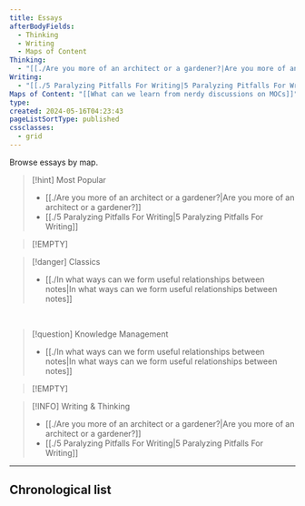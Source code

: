 ```yaml
---
title: Essays
afterBodyFields:
  - Thinking
  - Writing
  - Maps of Content
Thinking:
  - "[[./Are you more of an architect or a gardener?|Are you more of an architect or a gardener?]]"
Writing:
  - "[[./5 Paralyzing Pitfalls For Writing|5 Paralyzing Pitfalls For Writing]]"
Maps of Content: "[[What can we learn from nerdy discussions on MOCs]]"
type: 
created: 2024-05-16T04:23:43
pageListSortType: published
cssclasses:
  - grid
---
```

Browse essays by map.

> [!hint] Most Popular
> - [[./Are you more of an architect or a gardener?|Are you more of an architect or a gardener?]]
> - [[./5 Paralyzing Pitfalls For Writing|5 Paralyzing Pitfalls For Writing]]

> [!EMPTY] 

> [!danger] Classics
> - [[./In what ways can we form useful relationships between notes|In what ways can we form useful relationships between notes]]

<br/>

> [!question] Knowledge Management
> - [[./In what ways can we form useful relationships between notes|In what ways can we form useful relationships between notes]]

> [!EMPTY] 

> [!INFO] Writing & Thinking
> - [[./Are you more of an architect or a gardener?|Are you more of an architect or a gardener?]]
> - [[./5 Paralyzing Pitfalls For Writing|5 Paralyzing Pitfalls For Writing]]

---

## Chronological list